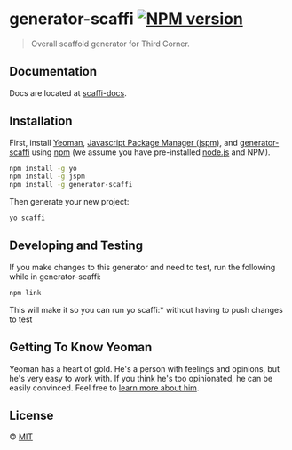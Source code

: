 # generator-scaffi [![NPM version][npm-image]][npm-url]
> Overall scaffold generator for Third Corner. 

## Documentation
Docs are located at [scaffi-docs](http://scaffi-docs.azurewebsites.net).

## Installation

First, install [Yeoman](http://yeoman.io), [Javascript Package Manager (jspm)](http://jspm.io/), and [generator-scaffi](https://github.com/ThirdCorner/generator-scaffi) using [npm](https://www.npmjs.com/) (we assume you have pre-installed [node.js](https://nodejs.org/) and NPM).

```bash
npm install -g yo
npm install -g jspm
npm install -g generator-scaffi
```

Then generate your new project:

```bash
yo scaffi
```

## Developing and Testing
If you make changes to this generator and need to test, run the following while in generator-scaffi:
```bash
npm link
```
This will make it so you can run yo scaffi:* without having to push changes to test


## Getting To Know Yeoman

Yeoman has a heart of gold. He&#39;s a person with feelings and opinions, but he&#39;s very easy to work with. If you think he&#39;s too opinionated, he can be easily convinced. Feel free to [learn more about him](http://yeoman.io/).

## License

 © [MIT]()


[npm-image]: https://badge.fury.io/js/generator-scaffi.svg
[npm-url]: https://npmjs.org/package/generator-scaffi
